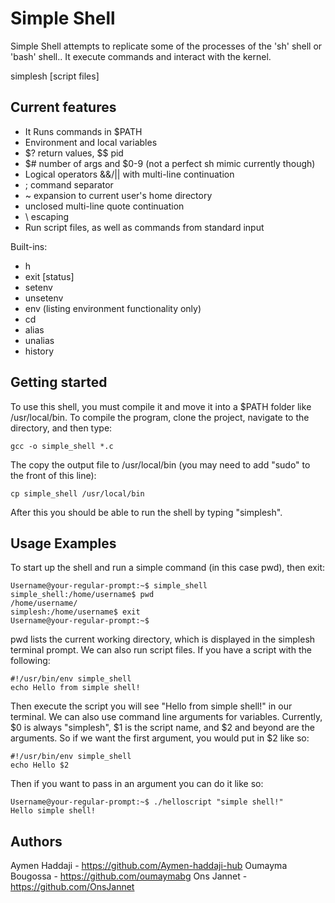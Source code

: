 # Simple Shell

Simple Shell attempts to replicate some of the processes of the 'sh' shell or 'bash' shell.. It execute commands and interact with the kernel.

simplesh [script files]

## Current features

* It Runs commands in $PATH
* Environment and local variables
* $? return values, $$ pid
* $# number of args and $0-9 (not a perfect sh mimic currently though)
* Logical operators &&/|| with multi-line continuation
* ; command separator
* ~ expansion to current user's home directory
* unclosed multi-line quote continuation
* \ escaping
* Run script files, as well as commands from standard input


Built-ins:
* h
* exit [status]
* setenv
* unsetenv
* env (listing environment functionality only)
* cd
* alias
* unalias
* history

## Getting started
To use this shell, you must compile it and move it into a $PATH folder like /usr/local/bin. To compile the program, clone the project, navigate to the directory, and then type:
```
gcc -o simple_shell *.c
```
The copy the output file to /usr/local/bin (you may need to add "sudo" to the front of this line):
```
cp simple_shell /usr/local/bin
```
After this you should be able to run the shell by typing "simplesh".

## Usage Examples
To start up the shell and run a simple command (in this case pwd), then exit:
```
Username@your-regular-prompt:~$ simple_shell
simple_shell:/home/username$ pwd
/home/username/
simplesh:/home/username$ exit
Username@your-regular-prompt:~$
```
pwd lists the current working directory, which is displayed in the simplesh terminal prompt. We can also run script files. If you have a script with the following:
```
#!/usr/bin/env simple_shell
echo Hello from simple shell!
```
Then execute the script you will see "Hello from simple shell!" in our terminal. We can also use command line arguments for variables. Currently, $0 is always "simplesh", $1 is the script name, and $2 and beyond are the arguments. So if we want the first argument, you would put in $2 like so:
```
#!/usr/bin/env simple_shell
echo Hello $2
```
Then if you want to pass in an argument you can do it like so:
```
Username@your-regular-prompt:~$ ./helloscript "simple shell!"
Hello simple shell!
```


## Authors
Aymen Haddaji - https://github.com/Aymen-haddaji-hub
Oumayma Bougossa - https://github.com/oumaymabg
Ons Jannet - https://github.com/OnsJannet

